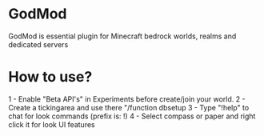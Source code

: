 # GodMod
GodMod is essential plugin for Minecraft bedrock worlds, realms and dedicated servers 

# How to use?
1 - Enable "Beta API's" in Experiments before create/join your world. 
2 - Create a tickingarea and use there "/function dbsetup
3 - Type "!help" to chat for look commands (prefix is: !)
4 - Select compass or paper and right click it for look UI features 

